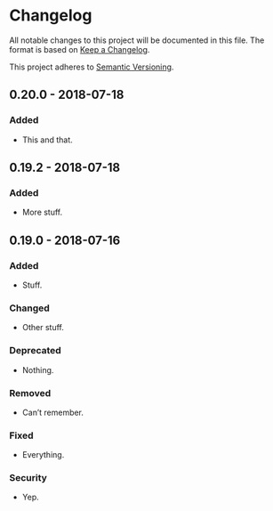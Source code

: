 # Changelog

All notable changes to this project will be documented in this file. The format
is based on [Keep a Changelog].

This project adheres to [Semantic Versioning].

## 0.20.0 - 2018-07-18

### Added

- This and that.

## 0.19.2 - 2018-07-18

### Added

- More stuff.

## 0.19.0 - 2018-07-16

### Added

- Stuff.

### Changed

- Other stuff.

### Deprecated

- Nothing.

### Removed

- Can’t remember.

### Fixed

- Everything.

### Security

- Yep.

[Keep a Changelog]:     https://keepachangelog.com
[Semantic Versioning]:  https://semver.org

